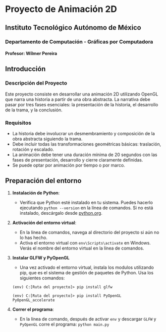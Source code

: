 # Proyecto de Animación 2D

## Instituto Tecnológico Autónomo de México
### Departamento de Computación - Gráficas por Computadora
#### Profesor: Wílmer Pereira

## Introducción

### Descripción del Proyecto
Este proyecto consiste en desarrollar una animación 2D utilizando OpenGL que narra una historia a partir de una obra abstracta. La narrativa debe pasar por tres fases esenciales: la presentación de la historia, el desarrollo de la trama, y la conclusión.

### Requisitos
- La historia debe involucrar un desmembramiento y composición de la obra abstracta siguiendo la trama.
- Debe incluir todas las transformaciones geométricas básicas: traslación, rotación y escalado.
- La animación debe tener una duración mínima de 20 segundos con las fases de presentación, desarrollo y cierre claramente definidas.
- Se puede optar por animación por tiempo o por marco.

## Preparación del entorno

1. **Instalación de Python**:
   - Verifica que Python esté instalado en tu sistema. Puedes hacerlo ejecutando `python --version` en la línea de comandos. Si no está instalado, descárgalo desde [python.org](https://www.python.org/downloads/).

2. **Activación del entorno virtual**:
   - En la línea de comandos, navega al directorio del proyecto si aún no lo has hecho.
   - Activa el entorno virtual con `env\Scripts\activate` en Windows. Verás el nombre del entorno virtual en la línea de comandos.

3. **Instalar GLFW y PyOpenGL**
   - Una vez activado el entorno virtual, instala los modulos utilizando pip, que es el sistema de gestión de paquetes de Python. Usa los siguientes comandos:

   `(env) C:[Ruta del proyecto]> pip install glfw`
   
   `(env) C:[Ruta del proyecto]> pip install PyOpenGL PyOpenGL_accelerate`

4. **Correr el programa**:
   - En la línea de comando, después de activar `env` y descargar `GLFW` y `PyOpenGL` corre el programa: `python main.py`


